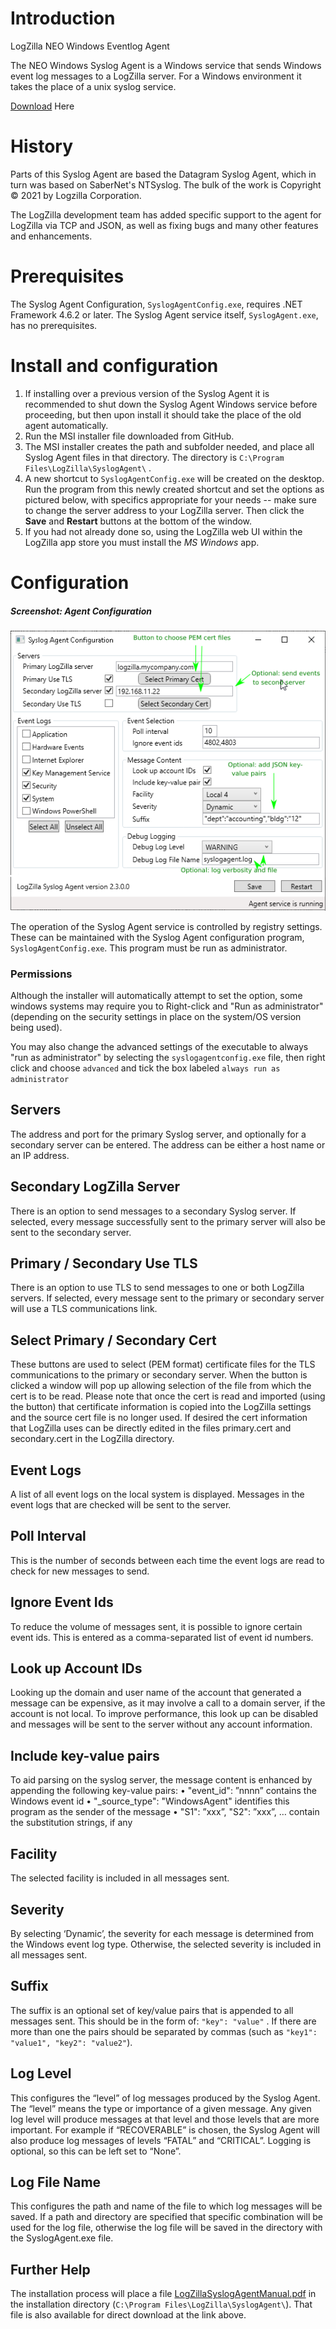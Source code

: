 # Introduction

LogZilla NEO Windows Eventlog Agent

The NEO Windows Syslog Agent is a Windows service that sends Windows event log messages to a LogZilla server.  For a Windows environment it takes the place of a unix syslog service.

[Download](LogZilla_SyslogAgent_2.2.9.1.msi) Here

# History

Parts of this Syslog Agent are based the Datagram Syslog Agent, which in turn was based on SaberNet's NTSyslog.  The bulk of the work is Copyright © 2021 by Logzilla Corporation.

The LogZilla development team has added specific support to the agent for LogZilla via TCP and JSON, as well as fixing bugs and many other features and enhancements.

# Prerequisites

The Syslog Agent Configuration, `SyslogAgentConfig.exe`, requires .NET Framework 4.6.2 or later. The Syslog Agent service itself, `SyslogAgent.exe`, has no prerequisites.

# Install and configuration

1. If installing over a previous version of the Syslog Agent it is recommended to shut down the Syslog Agent Windows service before proceeding, but then upon install it should take the place of the old agent automatically.
2. Run the MSI installer file downloaded from GitHub.
3. The MSI installer creates the path and subfolder needed, and place all Syslog Agent files in that directory. The directory is `C:\Program Files\LogZilla\SyslogAgent\` .
4. A new shortcut to `SyslogAgentConfig.exe` will be created on the desktop.  Run the program from this newly created shortcut and set the options as pictured below, with specifics appropriate for your needs -- make sure to change the server address to your LogZilla server. Then click the **Save** and **Restart** buttons at the bottom of the window.
5. If you had not already done so, using the LogZilla web UI within the LogZilla app store you must install the *MS Windows* app.

# Configuration

##### Screenshot: Agent Configuration

![Screenshot](images/agent_config.png)

The operation of the Syslog Agent service is controlled by registry settings.  These can be maintained with the Syslog Agent configuration program, `SyslogAgentConfig.exe`. This program must be run as administrator.

### Permissions
Although the installer will automatically attempt to set the option, some windows systems may require you to Right-click and "Run as administrator" (depending on the security settings in place on the system/OS version being used).

You may also change the advanced settings of the executable to always "run as administrator" by selecting the `syslogagentconfig.exe` file, then right click and choose `advanced` and tick the box labeled `always run as administrator`

## Servers
The address and port for the primary Syslog server, and optionally for a secondary server can be entered.  The address can be either a host name or an IP address.

## Secondary LogZilla Server
There is an option to send messages to a secondary Syslog server.  If selected, every message successfully sent to the primary server will also be sent to the secondary server.

## Primary / Secondary Use TLS
There is an option to use TLS to send messages to one or both LogZilla servers.  If selected, every message sent to the primary or secondary server will use a TLS communications link.

## Select Primary / Secondary Cert
These buttons are used to select (PEM format) certificate files for the TLS communications to the primary or secondary server.  When the button is clicked a window will pop up allowing selection of the file from which the cert is to be read.  Please note that once the cert is read and imported (using the button) that certificate information is copied into the LogZilla settings and the source cert file is no longer used.  If desired the cert information that LogZilla uses can be directly edited in the files primary.cert and secondary.cert in the LogZilla directory.

## Event Logs
A list of all event logs on the local system is displayed.  Messages in the event logs that are checked will be sent to the server.

## Poll Interval
This is the number of seconds between each time the event logs are read to check for new messages to send.

## Ignore Event Ids
To reduce the volume of messages sent, it is possible to ignore certain event ids.  This is entered as a comma-separated list of event id numbers.

## Look up Account IDs
Looking up the domain and user name of the account that generated a message can be expensive, as it may involve a call to a domain server, if the account is not local.  To improve performance, this look up can be disabled and messages will be sent to the server without any account information.

## Include key-value pairs
To aid parsing on the syslog server, the message content is enhanced by appending the following key-value pairs:
    • "event_id": ”nnnn” contains the Windows event id
    • "_source_type": "WindowsAgent" identifies this program as the sender of the message
    • "S1": ”xxx”, "S2": ”xxx”, … contain the substitution strings, if any

## Facility
The selected facility is included in all messages sent.

## Severity
By selecting ‘Dynamic’, the severity for each message is determined from the Windows event log type.  Otherwise, the selected severity is included in all messages sent.

## Suffix
The suffix is an optional set of key/value pairs that is appended to all messages sent.  This should be in the form of: `"key": "value"` .  If there are more than one the pairs should be separated by commas (such as `"key1": "value1", "key2": "value2"`).

## Log Level
This configures the “level” of log messages produced by the Syslog Agent.  The “level” means the type or importance of a given message.  Any given log level will produce messages at that level and those levels that are more important.  For example if “RECOVERABLE” is chosen, the Syslog Agent will also produce log messages of levels “FATAL” and “CRITICAL”.  Logging is optional, so this can be left set to “None”.  

## Log File Name
This configures the path and name of the file to which log messages will be saved.   If a path and directory are specified that specific combination will be used for the log file, otherwise the log file will be saved in the directory with the SyslogAgent.exe file.

## Further Help
The installation process will place a file [LogZillaSyslogAgentManual.pdf](LogZillaSyslogAgentManual.pdf) in the installation directory (`C:\Program Files\LogZilla\SyslogAgent\`).  That file is also available for direct download at the link above.
